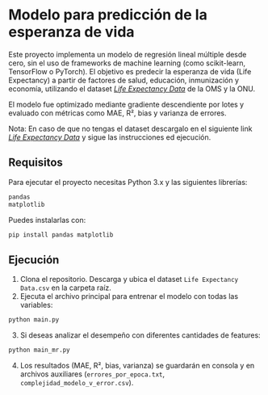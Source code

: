 # Modelo para predicción de la esperanza de vida

Este proyecto implementa un modelo de regresión lineal múltiple desde cero, sin el uso de frameworks de machine learning (como scikit-learn, TensorFlow o PyTorch). El objetivo es predecir la esperanza de vida (Life Expectancy) a partir de factores de salud, educación, inmunización y economía, utilizando el dataset [*Life Expectancy Data*](https://www.kaggle.com/datasets/kumarajarshi/life-expectancy-who/code) de la OMS y la ONU.

El modelo fue optimizado mediante gradiente descendiente por lotes y evaluado con métricas como MAE, R², bias y varianza de errores.

Nota: En caso de que no tengas el dataset descargalo en el siguiente link [*Life Expectancy Data*](https://www.kaggle.com/datasets/kumarajarshi/life-expectancy-who/code) y sigue las instrucciones ed ejecución.

## Requisitos

Para ejecutar el proyecto necesitas Python 3.x y las siguientes librerías:

```bash
pandas
matplotlib
```

Puedes instalarlas con:

```bash
pip install pandas matplotlib
```

## Ejecución

1. Clona el repositorio. Descarga y ubica el dataset `Life Expectancy Data.csv` en la carpeta raíz.
2. Ejecuta el archivo principal para entrenar el modelo con todas las variables:

```bash
python main.py
```

3. Si deseas analizar el desempeño con diferentes cantidades de features:

```bash
python main_mr.py
```

4. Los resultados (MAE, R², bias, varianza) se guardarán en consola y en archivos auxiliares (`errores_por_epoca.txt`, `complejidad_modelo_v_error.csv`).
